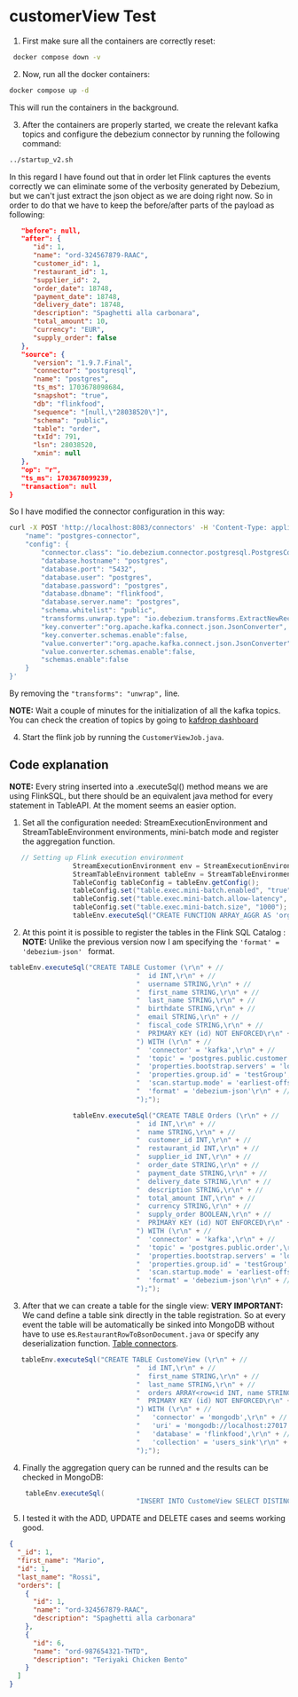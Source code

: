 # customerView Test

1. First make sure all the containers are correctly reset:

```bash
 docker compose down -v
```

2. Now, run all the docker containers:

```bash
docker compose up -d
```

This will run the containers in the background.

3. After the containers are properly started, we create the relevant kafka topics and configure the debezium connector by running the following command:

```bash
../startup_v2.sh
```

In this regard I have found out that in order let Flink captures the events correctly we can eliminate some of the verbosity generated by Debezium, but we can't just extract the json object as we are doing right now. So in order to do that we have to keep the before/after parts of the payload as following:

```json
   "before": null,
   "after": {
      "id": 1,
      "name": "ord-324567879-RAAC",
      "customer_id": 1,
      "restaurant_id": 1,
      "supplier_id": 2,
      "order_date": 18748,
      "payment_date": 18748,
      "delivery_date": 18748,
      "description": "Spaghetti alla carbonara",
      "total_amount": 10,
      "currency": "EUR",
      "supply_order": false
   },
   "source": {
      "version": "1.9.7.Final",
      "connector": "postgresql",
      "name": "postgres",
      "ts_ms": 1703678098684,
      "snapshot": "true",
      "db": "flinkfood",
      "sequence": "[null,\"28038520\"]",
      "schema": "public",
      "table": "order",
      "txId": 791,
      "lsn": 28038520,
      "xmin": null
   },
   "op": "r",
   "ts_ms": 1703678099239,
   "transaction": null
}
```

So I have modified the connector configuration in this way:

```bash
curl -X POST 'http://localhost:8083/connectors' -H 'Content-Type: application/json' -d '{
    "name": "postgres-connector",
    "config": {
        "connector.class": "io.debezium.connector.postgresql.PostgresConnector",
        "database.hostname": "postgres",
        "database.port": "5432",
        "database.user": "postgres",
        "database.password": "postgres",
        "database.dbname": "flinkfood",
        "database.server.name": "postgres",
        "schema.whitelist": "public",
        "transforms.unwrap.type": "io.debezium.transforms.ExtractNewRecordState",
        "key.converter":"org.apache.kafka.connect.json.JsonConverter",
        "key.converter.schemas.enable":false,
        "value.converter":"org.apache.kafka.connect.json.JsonConverter",
        "value.converter.schemas.enable":false,
        "schemas.enable":false
    }
}'

```

By removing the `"transforms": "unwrap",` line.

**NOTE:** Wait a couple of minutes for the initialization of all the kafka topics.
You can check the creation of topics by going to [kafdrop dashboard](http://localhost:9000`)

4. Start the flink job by running the `CustomerViewJob.java`.

## Code explanation

**NOTE:** Every string inserted into a .executeSql() method means we are using FlinkSQL, but there should be an equivalent java method for every statement in TableAPI. At the moment seems an easier option.

1. Set all the configuration needed: StreamExecutionEnvironment and StreamTableEnvironment environments, mini-batch mode and register the aggregation function.

```java
   // Setting up Flink execution environment
                StreamExecutionEnvironment env = StreamExecutionEnvironment.getExecutionEnvironment();
                StreamTableEnvironment tableEnv = StreamTableEnvironment.create(env);
                TableConfig tableConfig = tableEnv.getConfig();
                tableConfig.set("table.exec.mini-batch.enabled", "true");
                tableConfig.set("table.exec.mini-batch.allow-latency", "500 ms");
                tableConfig.set("table.exec.mini-batch.size", "1000");
                tableEnv.executeSql("CREATE FUNCTION ARRAY_AGGR AS 'org.flinkfood.flinkjobs.ArrayAggr';");
```

2. At this point it is possible to register the tables in the Flink SQL Catalog :
   **NOTE:** Unlike the previous version now I am specifying the `'format' = 'debezium-json' ` format.

```java
tableEnv.executeSql("CREATE TABLE Customer (\r\n" + //
                                "  id INT,\r\n" + //
                                "  username STRING,\r\n" + //
                                "  first_name STRING,\r\n" + //
                                "  last_name STRING,\r\n" + //
                                "  birthdate STRING,\r\n" + //
                                "  email STRING,\r\n" + //
                                "  fiscal_code STRING,\r\n" + //
                                "  PRIMARY KEY (id) NOT ENFORCED\r\n" + //
                                ") WITH (\r\n" + //
                                "  'connector' = 'kafka',\r\n" + //
                                "  'topic' = 'postgres.public.customer',\r\n" + //
                                "  'properties.bootstrap.servers' = 'localhost:9092',\r\n" + //
                                "  'properties.group.id' = 'testGroup', \r\n" + //
                                "  'scan.startup.mode' = 'earliest-offset',\r\n" + //
                                "  'format' = 'debezium-json'\r\n" + //
                                ");");

                tableEnv.executeSql("CREATE TABLE Orders (\r\n" + //
                                "  id INT,\r\n" + //
                                "  name STRING,\r\n" + //
                                "  customer_id INT,\r\n" + //
                                "  restaurant_id INT,\r\n" + //
                                "  supplier_id INT,\r\n" + //
                                "  order_date STRING,\r\n" + //
                                "  payment_date STRING,\r\n" + //
                                "  delivery_date STRING,\r\n" + //
                                "  description STRING,\r\n" + //
                                "  total_amount INT,\r\n" + //
                                "  currency STRING,\r\n" + //
                                "  supply_order BOOLEAN,\r\n" + //
                                "  PRIMARY KEY (id) NOT ENFORCED\r\n" + //
                                ") WITH (\r\n" + //
                                "  'connector' = 'kafka',\r\n" + //
                                "  'topic' = 'postgres.public.order',\r\n" + //
                                "  'properties.bootstrap.servers' = 'localhost:9092',\r\n" + //
                                "  'properties.group.id' = 'testGroup', \r\n" + //
                                "  'scan.startup.mode' = 'earliest-offset',\r\n" + //
                                "  'format' = 'debezium-json'\r\n" + //
                                ");");

```

3. After that we can create a table for the single view:
   **VERY IMPORTANT:** We cand define a table sink directly in the table registration. So at every event the table will be automatically be sinked into MongoDB without have to use es.`RestaurantRowToBsonDocument.java` or specify any deserialization function. [Table connectors](https://nightlies.apache.org/flink/flink-docs-release-1.18/docs/connectors/table/overview/`).

```java
   tableEnv.executeSql("CREATE TABLE CustomeView (\r\n" + //
                                "  id INT,\r\n" + //
                                "  first_name STRING,\r\n" + //
                                "  last_name STRING,\r\n" + //
                                "  orders ARRAY<row<id INT, name STRING, description STRING>>,\r\n" + //
                                "  PRIMARY KEY (id) NOT ENFORCED\r\n" + //
                                ") WITH (\r\n" + //
                                "   'connector' = 'mongodb',\r\n" + //
                                "   'uri' = 'mongodb://localhost:27017',\r\n" + //
                                "   'database' = 'flinkfood',\r\n" + //
                                "   'collection' = 'users_sink'\r\n" + //
                                ");");
```

4. Finally the aggregation query can be runned and the results can be checked in MongoDB:

```java
    tableEnv.executeSql(
                                "INSERT INTO CustomeView SELECT DISTINCT  c.id,c.first_name,c.last_name,(SELECT ARRAY_AGGR(ROW(o.id,o.name,o.description)) FROM Orders o WHERE o.customer_id = c.id) FROM Customer c;");
```

5. I tested it with the ADD, UPDATE and DELETE cases and seems working good.

```json
{
  "_id": 1,
  "first_name": "Mario",
  "id": 1,
  "last_name": "Rossi",
  "orders": [
    {
      "id": 1,
      "name": "ord-324567879-RAAC",
      "description": "Spaghetti alla carbonara"
    },
    {
      "id": 6,
      "name": "ord-987654321-THTD",
      "description": "Teriyaki Chicken Bento"
    }
  ]
}
```
